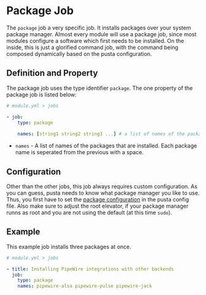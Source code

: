 # Package Job
The `package` job a very specific job. It installs packages over your system package manager. Almost every module will use a package job, since most modules configure a software which first needs to be installed. On the inside, this is just a glorified command job, with the command being composed dynamically based on the pusta configuration.

## Definition and Property
The package job uses the type identifier `package`. The one property of the package job is listed below:

```yml
# module.yml > jobs

- job:
    type: package
    
    names: [string1 string2 string3 ...] # a list of names of the packages to install
```

- `names` - A list of names of the packages that are installed. Each package name is seperated from the previous with a space.

## Configuration
Other than the other jobs, this job always requires custom configuration. As you can guess, pusta needs to know what package manager you like to use. Thus, you first have to set the [package configuration](config#package) in the pusta config file. Also make sure to adjust the root elevator, if your package manager runns as root and you are not using the default (at this time `sudo`).

## Example
This example job installs three packages at once.
```yml
# module.yml > jobs

- title: Installing PipeWire integrations with other backends
  job:
    type: package
    names: pipewire-alsa pipewire-pulse pipewire-jack
```
